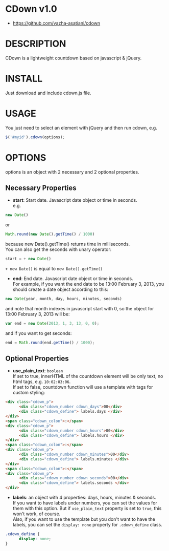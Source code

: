 # CDown v1.0

* https://github.com/vazha-asatiani/cdown

# DESCRIPTION

CDown is a lightweight countdown based on javascript & jQuery.


# INSTALL

Just download and include cdown.js file.


# USAGE

You just need to select an element with jQuery and then run cdown, e.g.
```javascript
$('#myid').cdown(options);
```


# OPTIONS

options is an object with 2 necessary and 2 optional properties.

## Necessary Properties

* __start__: Start date. Javascript date object or time in seconds.  
e.g.
```javascript
new Date()
```
or
```javascript
Math.round(new Date().getTime() / 1000)
```
because new Date().getTime() returns time in milliseconds.  
You can also get the seconds with unary operator:
```javascript
start = + new Date()
```
`+ new Date()` is equal to `new Date().getTime()`

* __end__: End date. Javascript date object or time in seconds.  
For example, if you want the end date to be 13:00 February 3, 2013, you should create a date object according to this:
```javascript
new Date(year, month, day, hours, minutes, seconds)
```
and note that month indexes in javascript start with 0, so the object for 13:00 February 3, 2013 will be:
```javascript
var end = new Date(2013, 1, 3, 13, 0, 0);
```
and if you want to get seconds:
```javascript
end = Math.round(end.getTime() / 1000);
```


## Optional Properties

* __use_plain_text__: `boolean`  
If set to true, innerHTML of the countdown element will be only text, no html tags, e.g. `10:02:03:06`.  
If set to false, countdown function will use a template with tags for custom styling:
```html
<div class="cdown_p">
      <div class="cdown_number cdown_days">00</div>
      <div class="cdown_define"> labels.days </div>
</div>
<span class="cdown_colon">:</span>
<div class="cdown_p">
      <div class="cdown_number cdown_hours">00</div>
      <div class="cdown_define"> labels.hours </div>
</div>
<span class="cdown_colon">:</span>
<div class="cdown_p">
      <div class="cdown_number cdown_minutes">00</div>
      <div class="cdown_define"> labels.minutes </div>
</div>
<span class="cdown_colon">:</span>
<div class="cdown_p">
      <div class="cdown_number cdown_seconds">00</div>
      <div class="cdown_define"> labels.seconds </div>
</div>
```

* __labels__: an object with 4 properties: days, hours, minutes & seconds.  
If you want to have labels under numbers, you can set the values for them with this option. But if `use_plain_text` property is set to `true`, this won't work, of course.  
Also, if you want to use the template but you don't want to have the labels, you can set the `display: none` property for `.cdown_define` class.
```css
.cdown_define {
      display: none;
}
```

